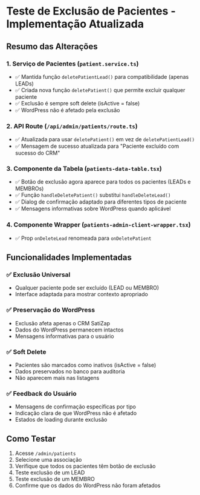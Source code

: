 # Teste de Exclusão de Pacientes - Implementação Atualizada

## Resumo das Alterações

### 1. Serviço de Pacientes (`patient.service.ts`)
- ✅ Mantida função `deletePatientLead()` para compatibilidade (apenas LEADs)
- ✅ Criada nova função `deletePatient()` que permite excluir qualquer paciente
- ✅ Exclusão é sempre soft delete (isActive = false)
- ✅ WordPress não é afetado pela exclusão

### 2. API Route (`/api/admin/patients/route.ts`)
- ✅ Atualizada para usar `deletePatient()` em vez de `deletePatientLead()`
- ✅ Mensagem de sucesso atualizada para "Paciente excluído com sucesso do CRM"

### 3. Componente da Tabela (`patients-data-table.tsx`)
- ✅ Botão de exclusão agora aparece para todos os pacientes (LEADs e MEMBROs)
- ✅ Função `handleDeletePatient()` substitui `handleDeleteLead()`
- ✅ Dialog de confirmação adaptado para diferentes tipos de paciente
- ✅ Mensagens informativas sobre WordPress quando aplicável

### 4. Componente Wrapper (`patients-admin-client-wrapper.tsx`)
- ✅ Prop `onDeleteLead` renomeada para `onDeletePatient`

## Funcionalidades Implementadas

### ✅ Exclusão Universal
- Qualquer paciente pode ser excluído (LEAD ou MEMBRO)
- Interface adaptada para mostrar contexto apropriado

### ✅ Preservação do WordPress
- Exclusão afeta apenas o CRM SatiZap
- Dados do WordPress permanecem intactos
- Mensagens informativas para o usuário

### ✅ Soft Delete
- Pacientes são marcados como inativos (isActive = false)
- Dados preservados no banco para auditoria
- Não aparecem mais nas listagens

### ✅ Feedback do Usuário
- Mensagens de confirmação específicas por tipo
- Indicação clara de que WordPress não é afetado
- Estados de loading durante exclusão

## Como Testar

1. Acesse `/admin/patients`
2. Selecione uma associação
3. Verifique que todos os pacientes têm botão de exclusão
4. Teste exclusão de um LEAD
5. Teste exclusão de um MEMBRO
6. Confirme que os dados do WordPress não foram afetados